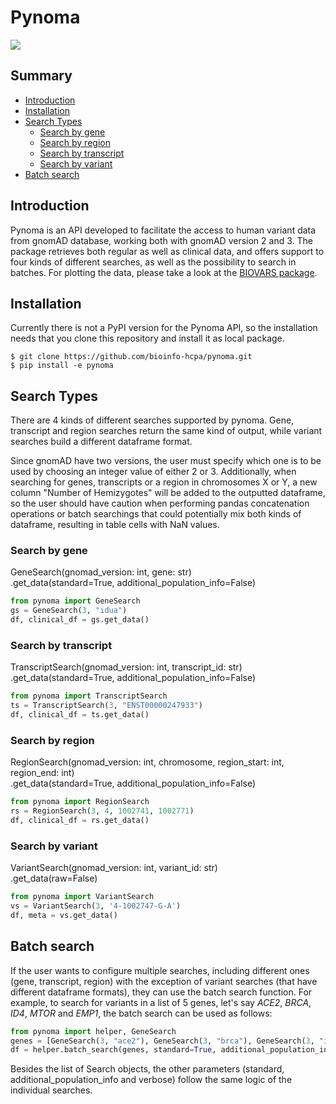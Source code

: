 # Pynoma

![](https://img.shields.io/badge/python-v3.x-blue)

## Summary

- [Introduction](#introduction)
- [Installation](#installation)
- [Search Types](#search-types)
    - [Search by gene](#search-by-gene)
    - [Search by region](#search-by-region)
    - [Search by transcript](#search-by-transcript)
    - [Search by variant](#search-by-variant)
- [Batch search](#batch-search)

## Introduction

Pynoma is an API developed to facilitate the access to human variant data from gnomAD database, working both with gnomAD version 2 and 3.
The package retrieves both regular as well as clinical data, and offers support to four kinds of different searches, as well as the possibility to search in batches.
For plotting the data, please take a look at the [BIOVARS package](https://github.com/bioinfo-hcpa/biovars).

## Installation


Currently there is not a PyPI version for the Pynoma API, so the installation needs that you clone this repository and install it as local package.

    $ git clone https://github.com/bioinfo-hcpa/pynoma.git
    $ pip install -e pynoma

## Search Types

There are 4 kinds of different searches supported by pynoma. Gene, transcript and region searches return the same kind of output, while variant searches build a different dataframe format.

Since gnomAD have two versions, the user must specify which one is to be used by choosing an integer value of either 2 or 3. Additionally, when searching for genes, transcripts or a region in chromosomes X or Y, a new column "Number of Hemizygotes" will be added to the outputted dataframe, so the user should have caution when performing pandas concatenation operations or batch searchings that could potentially mix both kinds of dataframe, resulting in table cells with NaN values.

### Search by gene

GeneSearch(gnomad_version: int, gene: str)<br />
.get_data(standard=True, additional_population_info=False)

```python
from pynoma import GeneSearch
gs = GeneSearch(3, "idua")
df, clinical_df = gs.get_data()
```

### Search by transcript


TranscriptSearch(gnomad_version: int, transcript_id: str)<br />
.get_data(standard=True, additional_population_info=False)

```python
from pynoma import TranscriptSearch
ts = TranscriptSearch(3, "ENST00000247933")
df, clinical_df = ts.get_data()
```


### Search by region

RegionSearch(gnomad_version: int, chromosome, region_start: int, region_end: int)<br />
.get_data(standard=True, additional_population_info=False)

```python
from pynoma import RegionSearch
rs = RegionSearch(3, 4, 1002741, 1002771)
df, clinical_df = rs.get_data()
```

### Search by variant

VariantSearch(gnomad_version: int, variant_id: str)<br />
.get_data(raw=False)

```python
from pynoma import VariantSearch
vs = VariantSearch(3, '4-1002747-G-A')
df, meta = vs.get_data()
```

## Batch search

If the user wants to configure multiple searches, including different ones (gene, transcript, region) with the exception of variant searches (that have different dataframe formats), they can use the batch search function.
For example, to search for variants in a list of 5 genes, let's say _ACE2_, _BRCA_, _ID4_, _MTOR_ and _EMP1_, the batch search can be used as follows:

```python
from pynoma import helper, GeneSearch
genes = [GeneSearch(3, "ace2"), GeneSearch(3, "brca"), GeneSearch(3, "id4"), GeneSearch(3, "mtor"), GeneSearch(3, "emp1")]
df = helper.batch_search(genes, standard=True, additional_population_info=False, verbose=True)
```

Besides the list of Search objects, the other parameters (standard, additional_population_info and verbose) follow the same logic of the individual searches.


